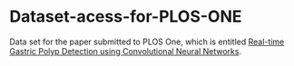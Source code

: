 # Dataset-acess-for-PLOS-ONE
Data set for the paper submitted to PLOS One, which is entitled [Real-time Gastric Polyp Detection using Convolutional Neural Networks](https://dx.doi.org/10.1371%2Fjournal.pone.0214133).
